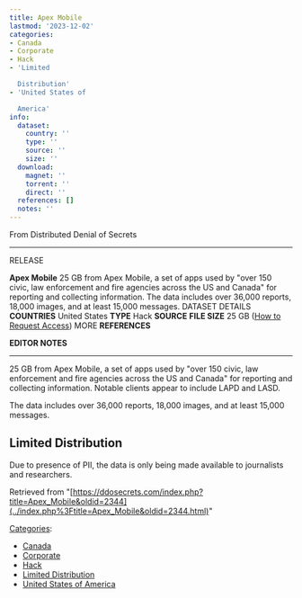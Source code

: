 ```yaml
---
title: Apex Mobile
lastmod: '2023-12-02'
categories:
- Canada
- Corporate
- Hack
- 'Limited

  Distribution'
- 'United States of

  America'
info:
  dataset:
    country: ''
    type: ''
    source: ''
    size: ''
  download:
    magnet: ''
    torrent: ''
    direct: ''
  references: []
  notes: ''
---
```




From Distributed Denial of Secrets

---
RELEASE

**Apex Mobile**
25 GB from Apex Mobile, a set of apps used by "over 150 civic, law enforcement and fire agencies across the US and Canada" for reporting and collecting information. The data includes over 36,000 reports, 18,000 images, and at least 15,000 messages.
DATASET DETAILS
**COUNTRIES** United States
**TYPE** Hack
**SOURCE**
**FILE SIZE** 25 GB
([How to Request Access](Contact.html#Request_Access "Contact"))
MORE
**REFERENCES**

**EDITOR NOTES**

---

25 GB from Apex Mobile, a set of apps used by "over 150 civic, law
enforcement and fire agencies across the US and Canada" for reporting
and collecting information. Notable clients appear to include LAPD and
LASD.

The data includes over 36,000 reports, 18,000 images, and at least
15,000 messages.

## Limited Distribution

Due to presence of PII, the data is only being made available to
journalists and researchers.

Retrieved from
"[https://ddosecrets.com/index.php?title=Apex_Mobile&oldid=2344](../index.php%3Ftitle=Apex_Mobile&oldid=2344.html)"

[Categories](./Special:Categories.html "Special:Categories"):

- [Canada](./Category:Canada.html "Category:Canada")
- [Corporate](./Category:Corporate.html "Category:Corporate")
- [Hack](./Category:Hack.html "Category:Hack")
- [Limited
Distribution](./Category:Limited_Distribution.html "Category:Limited Distribution")
- [United States of
America](./Category:United_States_of_America.html "Category:United States of America")
